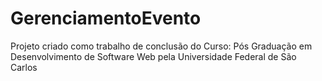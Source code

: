 # GerenciamentoEvento
Projeto criado como trabalho de conclusão do Curso: Pós Graduação em Desenvolvimento de Software Web pela Universidade Federal de São Carlos

